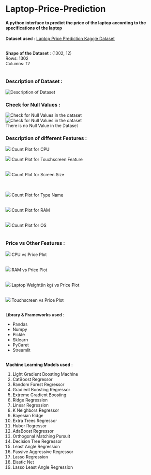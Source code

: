# Laptop-Price-Prediction
#### A python interface to predict the price of the laptop according to the specifications of the laptop ####

**Dataset used** : [Laptop Price Prediction Kaggle Dataset](https://www.kaggle.com/ionaskel/laptop-prices) <br/><br/>

**Shape of the Dataset** : (1302, 12) <br/> Rows: 1302 <br/> Columns: 12 <br/> <br/>

### Description of Dataset : 
![Description of Dataset](/assets/images/dataset.png)

### Check for Null Values : 
![Check for Null Values in the dataset](/assets/images/null_values.png)
<br>
![Check for Null Values in the dataset](/assets/images/null_values_code.png)
<br>
There is no Null Value in the Dataset <br/>


### Description of different Features : 

![](/assets/images/company.png)
Count Plot for CPU <br/>

![](/assets/images/touchscreen.png)
Count Plot for Touchscreen Feature <br/><br/>

![](/assets/images/inch.png)
Count Plot for Screen Size <br/><br/><br/>

![](/assets/images/Typename.png)
Count Plot for Type Name <br/><br/>

![](/assets/images/RAM.png)
Count Plot for RAM <br/><br/>

![](/assets/images/OS.png)
Count Plot for OS <br/><br/>



### Price vs Other Features : 

![](/assets/images/CPUvsprice.png)
CPU vs Price Plot <br/><br/>

![](/assets/images/RAMvsprice.png)
RAM vs Price Plot <br/><br/>

![](/assets/images/WeightVSprice.png)
Laptop Weight(in kg) vs Price Plot <br/><br/>

![](/assets/images/touchscreenVSprice.png)
Touchscreen vs Price Plot <br/><br/>






**Library & Frameworks used** : 
- Pandas 
- Numpy
- Pickle
- Sklearn
- PyCaret
- Streamlit <br/><br/>

**Machine Learning Models used** : 
1. Light Gradient Boosting Machine
2. CatBoost Regressor
3. Random Forest Regressor
4. Gradient Boosting Regressor
5. Extreme Gradient Boosting
6. Ridge Regression
7. Linear Regression
8. K Neighbors Regressor	
9. Bayesian Ridge
10. Extra Trees Regressor
11. Huber Regressor
12. AdaBoost Regressor
13. Orthogonal Matching Pursuit
14. Decision Tree Regressor
15. Least Angle Regression
16. Passive Aggressive Regressor
17. Lasso Regression
18. Elastic Net	
19. Lasso Least Angle Regression
<br/><br/>








